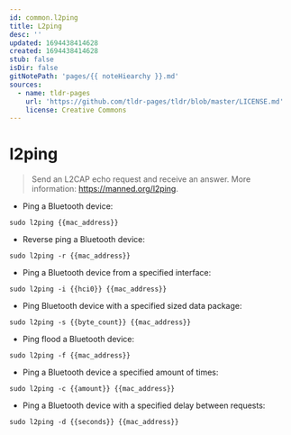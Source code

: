 ```yaml
---
id: common.l2ping
title: L2ping
desc: ''
updated: 1694438414628
created: 1694438414628
stub: false
isDir: false
gitNotePath: 'pages/{{ noteHiearchy }}.md'
sources:
  - name: tldr-pages
    url: 'https://github.com/tldr-pages/tldr/blob/master/LICENSE.md'
    license: Creative Commons
---
```

# l2ping

> Send an L2CAP echo request and receive an answer.
> More information: <https://manned.org/l2ping>.

- Ping a Bluetooth device:

`sudo l2ping {{mac_address}}`

- Reverse ping a Bluetooth device:

`sudo l2ping -r {{mac_address}}`

- Ping a Bluetooth device from a specified interface:

`sudo l2ping -i {{hci0}} {{mac_address}}`

- Ping Bluetooth device with a specified sized data package:

`sudo l2ping -s {{byte_count}} {{mac_address}}`

- Ping flood a Bluetooth device:

`sudo l2ping -f {{mac_address}}`

- Ping a Bluetooth device a specified amount of times:

`sudo l2ping -c {{amount}} {{mac_address}}`

- Ping a Bluetooth device with a specified delay between requests:

`sudo l2ping -d {{seconds}} {{mac_address}}`

